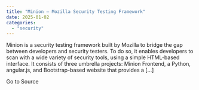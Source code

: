 ```yaml
---
title: "Minion – Mozilla Security Testing Framework"
date: 2025-01-02
categories: 
  - "security"
---
```


Minion is a security testing framework built by Mozilla to bridge the gap between developers and security testers. To do so, it enables developers to scan with a wide variety of security tools, using a simple HTML-based interface. It consists of three umbrella projects: Minion Frontend, a Python, angular.js, and Bootstrap-based website that provides a \[…\]

Go to Source
